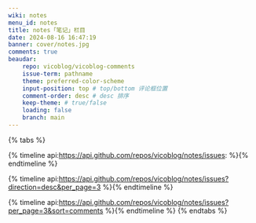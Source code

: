 ```yaml
---
wiki: notes
menu_id: notes
title: notes「笔记」栏目
date: 2024-08-16 16:47:19
banner: cover/notes.jpg
comments: true
beaudar:
    repo: vicoblog/vicoblog-comments
    issue-term: pathname
    theme: preferred-color-scheme
    input-position: top # top/bottom 评论框位置
    comment-order: desc # desc 排序
    keep-theme: # true/false
    loading: false
    branch: main
---
```


{% tabs %}
<!-- tab 全部 -->
{% timeline api:https://api.github.com/repos/vicoblog/notes/issues: %}{% endtimeline %}
<!-- tab 最新3条 -->
{% timeline api:https://api.github.com/repos/vicoblog/notes/issues?direction=desc&per_page=3 %}{% endtimeline %}
<!-- tab 最多回顾 -->
{% timeline api:https://api.github.com/repos/vicoblog/notes/issues?per_page=3&sort=comments %}{% endtimeline %}
{% endtabs %}
